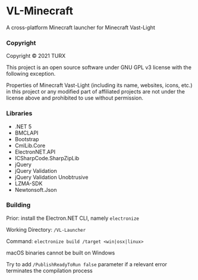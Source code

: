 # VL-Minecraft

A cross-platform Minecraft launcher for Minecraft Vast-Light

### Copyright

Copyright &copy; 2021 TURX

This project is an open source software under GNU GPL v3 license with the following exception.

Properties of Minecraft Vast-Light (including its name, websites, icons, etc.) in this project or any modified part of affiliated projects are not under the license above and prohibited to use without permission.

### Libraries

- .NET 5
- BMCLAPI
- Bootstrap
- CmlLib.Core
- ElectronNET.API
- ICSharpCode.SharpZipLib
- jQuery
- jQuery Validation
- jQuery Validation Unobtrusive
- LZMA-SDK
- Newtonsoft.Json

### Building

Prior: install the Electron.NET CLI, namely ```electronize```

Working Directory: ```/VL-Launcher```

Command: ```electronize build /target <win|osx|linux>```

macOS binaries cannot be built on Windows

Try to add ```/PublishReadyToRun false``` parameter if a relevant error terminates the compilation process
